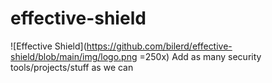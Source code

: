 # effective-shield

![Effective Shield](https://github.com/bilerd/effective-shield/blob/main/img/logo.png =250x)
Add as many security tools/projects/stuff as we can
